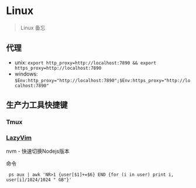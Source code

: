 # Linux
> Linux 备忘

## 代理

- unix: `export http_proxy=http://localhost:7890 && export https_proxy=http://localhost:7890`
- windows: `$Env:http_proxy="http://localhost:7890";$Env:https_proxy="http://localhost:7890"`


## 生产力工具快捷键
### Tmux


### [LazyVim](/Linux/Nvim.md)

nvm - 快速切换Nodejs版本



命令

```
 ps aux | awk 'NR>1 {user[$1]+=$6} END {for (i in user) print i, user[i]/1024/1024 " GB"}'
 
```

